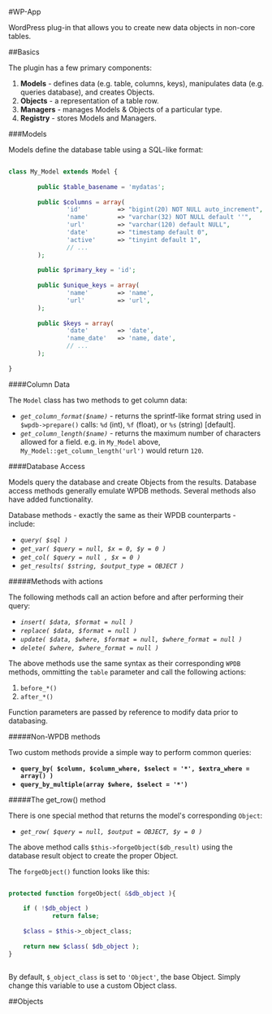 #WP-App

WordPress plug-in that allows you to create new data objects in non-core tables.


##Basics

The plugin has a few primary components:

1. **Models** - defines data (e.g. table, columns, keys), manipulates data (e.g. queries database), and creates Objects.
2. **Objects** - a representation of a table row.
3. **Managers** - manages Models & Objects of a particular type.
4. **Registry** - stores Models and Managers.


###Models

Models define the database table using a SQL-like format:

```php

class My_Model extends Model {
        
        public $table_basename = 'mydatas';
        
        public $columns = array(
                'id'          => "bigint(20) NOT NULL auto_increment",
                'name'        => "varchar(32) NOT NULL default ''",
                'url'         => "varchar(120) default NULL",
                'date'        => "timestamp default 0",
                'active'      => "tinyint default 1",
                // ...
        );
        
        public $primary_key = 'id';
        
        public $unique_keys = array(
                'name'        => 'name',
                'url'         => 'url',
        );
        
        public $keys = array(
                'date'        => 'date',
                'name_date'   => 'name, date',
                // ...
        );
        
}

```

####Column Data

The `Model` class has two methods to get column data:

* *`get_column_format($name)`* - returns the sprintf-like format string used in `$wpdb->prepare()` calls: `%d` (int), `%f` (float), or `%s` (string) [default].
* *`get_column_length($name)`* - returns the maximum number of characters allowed for a field. e.g. in `My_Model` above, `My_Model::get_column_length('url')` would return `120`.


####Database Access

Models query the database and create Objects from the results. Database access methods generally emulate WPDB methods. Several methods also have added functionality.

Database methods - exactly the same as their WPDB counterparts - include:

* *`query( $sql )`*
* *`get_var( $query = null, $x = 0, $y = 0 )`*
* *`get_col( $query = null , $x = 0 )`*
* *`get_results( $string, $output_type = OBJECT )`*

#####Methods with actions

The following methods call an action before and after performing their query:

* *`insert( $data, $format = null )`*
* *`replace( $data, $format = null )`*
* *`update( $data, $where, $format = null, $where_format = null )`*
* *`delete( $where, $where_format = null )`*

The above methods use the same syntax as their corresponding `WPDB` methods, ommitting the `table` parameter and call the following actions:

1. `before_*()`
2. `after_*()`

Function parameters are passed by reference to modify data prior to databasing.

#####Non-WPDB methods

Two custom methods provide a simple way to perform common queries:

* **`query_by( $column, $column_where, $select = '*', $extra_where = array() )`**
* **`query_by_multiple(array $where, $select = '*')`**

#####The get_row() method

There is one special method that returns the model's corresponding `Object`:

* *`get_row( $query = null, $output = OBJECT, $y = 0 )`*

The above method calls `$this->forgeObject($db_result)` using the database result object to create the proper Object.

The `forgeObject()` function looks like this:

```php

protected function forgeObject( &$db_object ){
			
	if ( !$db_object )
	        return false;
			
	$class = $this->_object_class;
			
	return new $class( $db_object );	
}
		
```

By default, `$_object_class` is set to `'Object'`, the base Object. Simply change this variable to use a custom Object class.


##Objects


